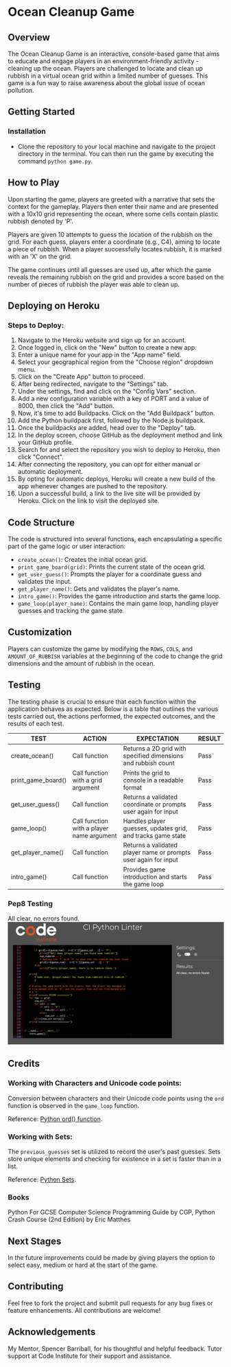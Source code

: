 # Ocean Cleanup Game

## Overview
The Ocean Cleanup Game is an interactive, console-based game that aims to educate and engage players in an environment-friendly activity - cleaning up the ocean. Players are challenged to locate and clean up rubbish in a virtual ocean grid within a limited number of guesses. This game is a fun way to raise awareness about the global issue of ocean pollution.

## Getting Started

### Installation
- Clone the repository to your local machine and navigate to the project directory in the terminal. You can then run the game by executing the command `python game.py`.

## How to Play
Upon starting the game, players are greeted with a narrative that sets the context for the gameplay. Players then enter their name and are presented with a 10x10 grid representing the ocean, where some cells contain plastic rubbish denoted by 'P'.

Players are given 10 attempts to guess the location of the rubbish on the grid. For each guess, players enter a coordinate (e.g., C4), aiming to locate a piece of rubbish. When a player successfully locates rubbish, it is marked with an 'X' on the grid.

The game continues until all guesses are used up, after which the game reveals the remaining rubbish on the grid and provides a score based on the number of pieces of rubbish the player was able to clean up.

## Deploying on Heroku

### Steps to Deploy:
1. Navigate to the Heroku website and sign up for an account.
2. Once logged in, click on the "New" button to create a new app.
3. Enter a unique name for your app in the "App name" field.
4. Select your geographical region from the "Choose region" dropdown menu.
5. Click on the "Create App" button to proceed.
6. After being redirected, navigate to the "Settings" tab.
7. Under the settings, find and click on the "Config Vars" section.
8. Add a new configuration variable with a key of PORT and a value of 8000, then click the "Add" button.
9. Now, it's time to add Buildpacks. Click on the "Add Buildpack" button.
10. Add the Python buildpack first, followed by the Node.js buildpack.
11. Once the buildpacks are added, head over to the "Deploy" tab.
12. In the deploy screen, choose GitHub as the deployment method and link your GitHub profile.
13. Search for and select the repository you wish to deploy to Heroku, then click "Connect".
14. After connecting the repository, you can opt for either manual or automatic deployment.
15. By opting for automatic deploys, Heroku will create a new build of the app whenever changes are pushed to the repository.
16. Upon a successful build, a link to the live site will be provided by Heroku. Click on the link to visit the deployed site.

## Code Structure
The code is structured into several functions, each encapsulating a specific part of the game logic or user interaction:

- `create_ocean()`: Creates the initial ocean grid.
- `print_game_board(grid)`: Prints the current state of the ocean grid.
- `get_user_guess()`: Prompts the player for a coordinate guess and validates the input.
- `get_player_name()`: Gets and validates the player's name.
- `intro_game()`: Provides the game introduction and starts the game loop.
- `game_loop(player_name)`: Contains the main game loop, handling player guesses and tracking the game state.

## Customization
Players can customize the game by modifying the `ROWS`, `COLS`, and `AMOUNT_OF_RUBBISH` variables at the beginning of the code to change the grid dimensions and the amount of rubbish in the ocean.

## Testing
The testing phase is crucial to ensure that each function within the application behaves as expected. Below is a table that outlines the various tests carried out, the actions performed, the expected outcomes, and the results of each test.

| TEST             | ACTION                                                  | EXPECTATION                                                        | RESULT  |
|------------------|---------------------------------------------------------|-------------------------------------------------------------------|---------|
| create_ocean()   | Call function                                           | Returns a 2D grid with specified dimensions and rubbish count     | Pass|
| print_game_board() | Call function with a grid argument                   | Prints the grid to console in a readable format                    | Pass|
| get_user_guess() | Call function                                           | Returns a validated coordinate or prompts user again for input     | Pass|
| game_loop()      | Call function with a player name argument              | Handles player guesses, updates grid, and tracks game state       | Pass|
| get_player_name()| Call function                                           | Returns a validated player name or prompts user again for input    | Pass|
| intro_game()     | Call function                                           | Provides game introduction and starts the game loop               | Pass|

### Pep8 Testing
All clear, no errors found.
![Pep8](/images/pep8.png)


## Credits

### Working with Characters and Unicode code points:
Conversion between characters and their Unicode code points using the `ord` function is observed in the `game_loop` function.

Reference: [Python ord() function](https://stackoverflow.com/questions/67697669/alphabetical-grid-using-python3).

### Working with Sets:
The `previous_guesses` set is utilized to record the user's past guesses. Sets store unique elements and checking for existence in a set is faster than in a list.

Reference: [Python Sets](https://www.w3schools.com/python/python_sets.asp).

### Books
Python For GCSE Computer Science Programming Guide by CGP, Python Crash Course (2nd Edition) by Eric Matthes

## Next Stages
In the future improvements could be made by giving players the option to select easy, medium or hard at the start of the game.

## Contributing
Feel free to fork the project and submit pull requests for any bug fixes or feature enhancements. All contributions are welcome!

## Acknowledgements
My Mentor, Spencer Barriball, for his thoughtful and helpful feedback.
Tutor support at Code Institute for their support and assistance.
